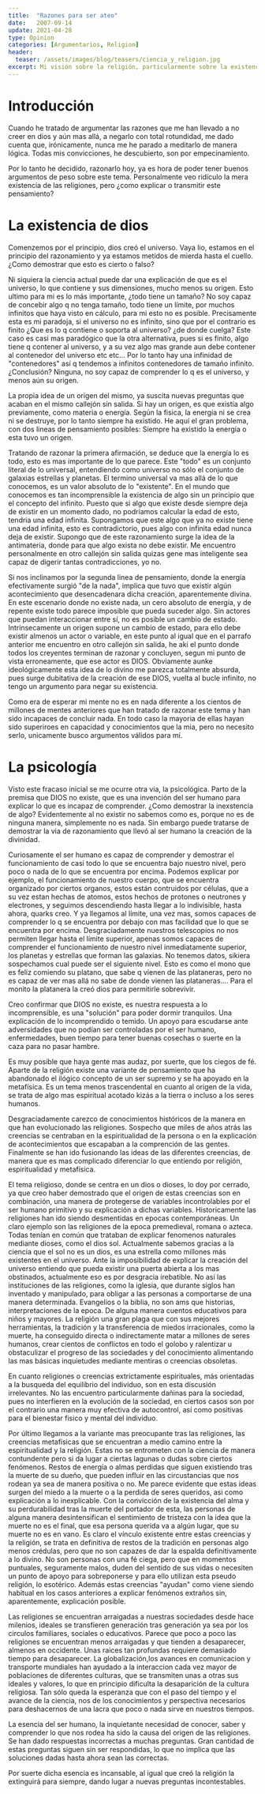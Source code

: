 ```yaml
---
title:  "Razones para ser ateo"
date:   2007-09-14
update: 2021-04-28
type: Opinion
categories: [Argumentarios, Religion]
header:
  teaser: /assets/images/blog/teasers/ciencia_y_religion.jpg
excerpt: Mi visión sobre la religión, particularmente sobre la existencia de los dioses y mis razones para ser ateo.
---
```


# Introducción 
Cuando he tratado de argumentar las razones que me han llevado a no creer en dios y aún mas allá, a negarlo con total rotundidad, me dado cuenta que, irónicamente, nunca me he parado a meditarlo de manera lógica. Todas mis convicciones, he descubierto, son por empecinamiento.

Por lo tanto he decidido, razonarlo hoy, ya es hora de poder tener buenos argumentos de peso sobre este tema. Personalmente veo ridículo la mera existencia de las religiones, pero ¿como explicar o transmitir este pensamiento?

# La existencia de dios
Comenzemos por el principio, dios creó el universo. Vaya lio, estamos en el principio del razonamiento y ya estamos metidos de mierda hasta el cuello. ¿Como demostrar que esto es cierto o falso? 

Ni siquiera la ciencia actual puede dar una explicación de que es el universo, lo que contiene y sus dimensiones, mucho menos su origen. Esto ultimo para mi es lo más importante, ¿todo tiene un tamaño? No soy capaz de concebir algo q no tenga tamaño, todo tiene un límite, por muchos infinitos que haya visto en cálculo, para mi esto no es posible. Precisamente esta es mi paradoja, si el universo no es infinito, sino que por el contrario es finito ¿Que es lo q contiene o soporta al universo? ¿de donde cuelga? Este caso es casi mas paradógico que la otra alternativa, pues si es finito, algo tiene q contener al universo, y a su vez algo mas grande aun debe contener al contenedor del universo etc etc... Por lo tanto hay una infinidad de "contenedores" así q tendemos a infinitos contenedores de tamaño infinito. ¿Conclusión? Ninguna, no soy capaz de comprender lo q es el universo, y menos aún su origen.

La propia idea de un origen del mismo, ya suscita nuevas preguntas que acaban en el mismo callejón sin salida. Si hay un origen, es que existía algo previamente, como materia o energía. Según la fisica, la energía ni se crea ni se destruye, por lo tanto siempre ha existido. He aquí el gran problema, con dos lineas de pensamiento posibles: Siempre ha existido la energía o esta tuvo un origen.

Tratando de razonar la primera afirmación, se deduce que la energía lo es todo, esto es mas importante de lo que parece. Este "todo" es un conjunto literal de lo universal, entendiendo como universo no sólo el conjunto de galaxias estrellas y planetas. El termino universal va mas allá de lo que conocemos, es un valor absoluto de lo "existente". En el mundo que conocemos es tan incomprensible la existencia de algo sin un principio que el concepto del infinito. Puesto que si algo que existe desde siempre deja de existir en un momento dado, no podríamos calcular la edad de esto, tendria una edad infinita. Supongamos que este algo que ya no existe tiene una edad infinita, esto es contradictorio, pues algo con infinita edad nunca deja de existir. Supongo que de este razonamiento surge la idea de la antimateria, donde para que algo exista no debe existir. Me encuentro personalmente en otro callejón sin salida quizas gene mas inteligente sea capaz de digerir tantas contradicciones, yo no.

Si nos inclinamos por la segunda linea de pensamiento, donde la energía efectivamente surgió "de la nada", implica que tuvo que existir algún acontecimiento que desencadenara dicha creación, aparentemente divina. En este escenario donde no existe nada, un cero absoluto de energía, y de repente existe todo parece imposible que pueda suceder algo. Sin actores que puedan interaccionar entre sí, no es posible un cambio de estado. Intrinsecamente un origen supone un cambio de estado, para ello debe existir almenos un actor o variable, en este punto al igual que en el parrafo anterior me encuentro en otro callejón sin salida, he aki el punto donde todos los creyentes terminan de razonar y concluyen, segun mi punto de vista erroneamente, que ese actor es DIOS. Obviamente aunke ideológicamente esta idea de lo divino me parezca totalmente absurda, pues surge dubitativa de la creación de ese DIOS, vuelta al bucle infinito, no tengo un argumento para negar su existencia.


Como era de esperar mi mente no es en nada diferente a los cientos de millones de mentes anteriores que han tratado de razonar este tema y han sido incapaces de concluir nada. En todo caso la mayoria de ellas hayan sido superiroes en capacidad y conocimientos que la mia, pero no necesito serlo, unicamente busco argumentos válidos para mí.

# La psicología

Visto este fracaso inicial se me ocurre otra via, la psicológica. Parto de la premisa que DIOS no existe, que es una invención del ser humano para explicar lo que es incapaz de comprender. ¿Como demostrar la inexstencia de algo? Evidentemente al no existir no sabemos como es, porque no es de ninguna manera, simplemente no es nada. Sin embargo puede tratarse de demostrar la via de razonamiento que llevó al ser humano la creación de la divinidad.

Curiosamente el ser humano es capaz de comprender y demostrar el funcionamiento de casi todo lo que se encuentra bajo nuestro nivel, pero poco o nada de lo que se encuentra por encima. Podemos explicar por ejemplo, el funcionamiento de nuestro cuerpo, que se encuentra organizado por ciertos organos, estos están contruidos por células, que a su vez estan hechas de atomos, estos hechos de protones o neutrones y electrones, y seguimos descendiendo hasta llegar a lo indivisible, hasta ahora, quarks creo. Y ya llegamos al límite, una vez mas, somos capaces de comprender lo q se encuentra por debajo con mas facilidad que lo que se encuentra por encima. Desgraciadamente nuestros telescopios no nos permiten llegar hasta el límite superior, apenas somos capaces de comprender el funcionamiento de nuestro nivel inmediatamente superior, los planetas y estrellas que forman las galaxias. No tenemos datos, sikiera sospechamos cual puede ser el siguiente nivel. Esto es como el mono que es feliz comiendo su platano, que sabe q vienen de las plataneras, pero no es capaz de ver mas allá no sabe de donde vienen las plataneras.... Para el monito la platanera la creó dios para permitirle sobrevivir.

Creo confirmar que DIOS no existe, es nuestra respuesta a lo incomprensible, es una "solución" para poder dormir tranquilos. Una explicación de lo incomprendido o temido. Un apoyo para escudarse ante adversidades que no podían ser controladas por el ser humano, enfermedades, buen tiempo para tener buenas cosechas o suerte en la caza para no pasar hambre.

Es muy posible que haya gente mas audaz, por suerte, que los ciegos de fé. Aparte de la religión existe una variante de pensamiento que ha abandonado el ilógico concepto de un ser supremo y se ha apoyado en la metafísica. Es un tema menos trascendental en cuanto al origen de la vida, se trata de algo mas espiritual acotado kizás a la tierra o incluso a los seres humanos.

Desgraciadamente carezco de conocimientos históricos de la manera en que han evolucionado las religiones.
Sospecho que miles de años atrás las creencias se centraban en la espiritualidad de la persona o en la explicación de acontecimientos que escapaban a la comprención de las gentes. Finalmente se han ido fusionando las ideas de las diferentes creencias, de manera que es mas complicado diferenciar lo que entiendo por religión, espiritualidad y metafísica.

El tema religioso, donde se centra en un dios o dioses, lo doy por cerrado, ya que creo haber demostrado que el origen de estas creencias son en combinación, una manera de protegerse de variables incontrolables por el ser humano primitivo y su explicación a dichas variables. Historicamente las religiones han ido siendo desmentidas en epocas contemporáneas. Un claro ejemplo son las religiones de la epoca premedieval, romana o azteca. Todas tenían en común que trataban de explicar fenomenos naturales mediante dioses, como el dios sol. Actualmente sabemos gracias a la ciencia que el sol no es un dios, es una estrella como millones más existentes en el universo. Ante la imposibilidad de explicar la creación del universo entiendo que pueda existir una puerta abierta a los mas obstinados, actualmente eso es por desgracia irebatible. No así las instituciones de las religiones, como la iglesia, que durante siglos han inventado y manipulado, para obligar a las personas a comportarse de una manera determinada. Evangelios o la biblia, no son ams que historias, interpretaciones de la epoca. De alguna manera cuentos educativos para niños y mayores. La religión una gran plaga que con sus mejores herramientas, la tradición y la transferencia de miedos irracionales, como la muerte, ha conseguido directa o indirectamente matar a millones de seres humanos, crear cientos de conflictos en todo el golobo y ralentizar u obstaculizar el progreso de las sociedades y del conocimiento alimentando las mas básicas inquietudes mediante mentiras o creencias obsoletas.

En cuanto religiones o creencias extrictamente espirituales, más orientadas a la busqueda del equilibrio del individuo, son en esta discusión irrelevantes. No las encuentro particularmente dañinas para la sociedad, pues no interfieren en la evolución de la sociedad, en ciertos casos son por el contrario una manera muy efectiva de autocontrol, así como positivas para el bienestar fisico y mental del individuo.

Por último llegamos a la variante mas preocupante tras las religiones, las creencias metafísicas que se encuentran a medio camino entre la espiritualidad y la religión. Estas no se entrometen con la ciencia de manera contundente pero si da lugar a ciertas lagunas o dudas sobre ciertos fenómenos. Restos de energía o almas perdidas que siguen existiendo tras la muerte de su dueño, que pueden influir en las circustancias que nos rodean ya sea de manera positiva o no. Me parece evidente que estas ideas surgen del miedo a la muerte o a la perdida de seres queridos, asi como explicación a lo inexplicable. Con la convicción de la existencia del alma y su perdurabilidad tras la muerte del portador de esta, las personas de alguna manera desintensifican el sentimiento de tristeza con la idea que la muerte no es el final, que esa persona querida va a algún lugar, que su muerte no es en vano. Es claro el vínculo existente entre estas creencias y la religión, se trata en definitiva de restos de la tradición en personas algo menos crédulas, pero que no son capazes de dar la espalda definitivamente a lo divino. No son personas con una fé ciega, pero que en momentos puntuales, seguramente malos, duden del sentido de sus vidas o necesiten un punto de apoyo para sobreponerse y para ello utilizan esta pseudo religión, lo esotérico. Además estas creencias "ayudan" como viene siendo habitual en los casos anteriores a explicar fenómenos extraños sin, aparentemente, explicación posible.


Las religiones se encuentran arraigadas a nuestras sociedades desde hace milenios, ideales se transfieren generación tras generación ya sea por los circulos familiares, sociales o educativos. Parece que poco a poco las religiones se encuentran menos arraigadas y que tienden a desaparecer, almenos en occidente. Unas raices tan profundas requiere demasiado tiempo para desaparecer. La globalización,los avances en comunicacion y transporte mundiales han ayudado a la interaccion cada vez mayor de poblaciones de diferentes culturas, que se transmiten unas a otras sus ideales y valores, lo que en principio dificulta la desaparición de la cultura religiosa. Tan sólo queda la esperanza que con el paso del tiempo y el avance de la ciencia, nos de los conocimientos y perspectiva necesarios para deshacernos de una lacra que poco o nada sirve en nuestros tiempos.

La esencia del ser humano, la inquietante necesidad de conocer, saber y comprender lo que nos rodea ha sido la causa del origen de las religiones. Se han dado respuestas incorrectas a muchas preguntas. Gran cantidad de estas preguntas siguen sin ser respondidas, lo que no implica que las soluciones dadas hasta ahora sean las correctas.

Por suerte dicha esencia es incansable, al igual que creó la religión la extinguirá para siempre, dando lugar a nuevas preguntas incontestables. 
